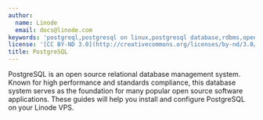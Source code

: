 ```yaml
---
author:
  name: Linode
  email: docs@linode.com
keywords: 'postgreql,postgresql on linux,postgresql database,rdbms,open source database'
license: '[CC BY-ND 3.0](http://creativecommons.org/licenses/by-nd/3.0/us/)'
title: PostgreSQL
---
```


PostgreSQL is an open source relational database management system. Known for high performance and standards compliance, this database system serves as the foundation for many popular open source software applications. These guides will help you install and configure PostgreSQL on your Linode VPS.

